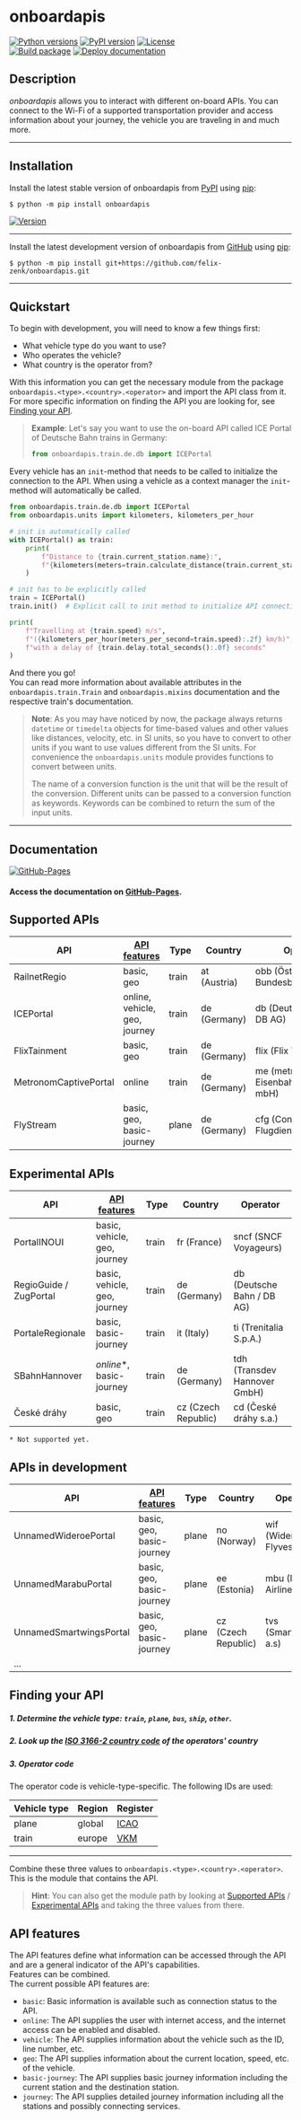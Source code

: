 onboardapis
===

[![Python versions](https://img.shields.io/pypi/pyversions/onboardapis)](https://pypi.org/project/onboardapis)
[![PyPI version](https://badge.fury.io/py/onboardapis.svg)](https://pypi.org/project/onboardapis)
[![License](https://img.shields.io/github/license/felix-zenk/onboardapis)](https://github.com/felix-zenk/onboardapis/blob/main/LICENSE)  
[![Build package](https://github.com/felix-zenk/onboardapis/actions/workflows/build.yml/badge.svg)](https://github.com/felix-zenk/onboardapis/actions/workflows/build.yml)
[![Deploy documentation](https://github.com/felix-zenk/onboardapis/actions/workflows/docs.yml/badge.svg)](https://github.com/felix-zenk/onboardapis/actions/workflows/docs.yml)

## Description

*onboardapis* allows you to interact with different on-board APIs.
You can connect to the Wi-Fi of a supported transportation provider
and access information about your journey, the vehicle you are traveling in and much more.

---

## Installation

Install the latest stable version of onboardapis
from [PyPI](https://pypi.org/project/onboardapis)
using [pip](https://pip.pypa.io/en/stable/installation/):

```shell
$ python -m pip install onboardapis
```

[![Version](https://img.shields.io/pypi/v/onboardapis?label=%20)](https://pypi.org/project/onboardapis)

---

Install the latest development version of onboardapis
from [GitHub](https://github.com/felix-zenk/onboardapis)
using [pip](https://pip.pypa.io/en/stable/installation/):

```shell
$ python -m pip install git+https://github.com/felix-zenk/onboardapis.git
```

---

## Quickstart

To begin with development, you will need to know a few things first:

* What vehicle type do you want to use?
* Who operates the vehicle?
* What country is the operator from?

With this information you can get the necessary module from the package 
``onboardapis.<type>.<country>.<operator>`` and import the API class from it.
For more specific information on finding the API you are looking for,
see [Finding your API](#finding-your-api).

> **Example**: Let's say you want to use the on-board API called ICE Portal of Deutsche Bahn trains in Germany:
> ```python
> from onboardapis.train.de.db import ICEPortal
> ```

Every vehicle has an ``init``-method that needs to be called to initialize the connection to the API.
When using a vehicle as a context manager the ``init``-method will automatically be called.

```python
from onboardapis.train.de.db import ICEPortal
from onboardapis.units import kilometers, kilometers_per_hour

# init is automatically called
with ICEPortal() as train:
    print(
        f"Distance to {train.current_station.name}:",
        f"{kilometers(meters=train.calculate_distance(train.current_station)):.1f} km"
    )

# init has to be explicitly called
train = ICEPortal()
train.init()  # Explicit call to init method to initialize API connection

print(
    f"Travelling at {train.speed} m/s",
    f"({kilometers_per_hour(meters_per_second=train.speed):.2f} km/h)",
    f"with a delay of {train.delay.total_seconds():.0f} seconds"
)
```

And there you go!  
You can read more information about available attributes in the ``onboardapis.train.Train`` and ``onboardapis.mixins`` documentation
and the respective train's documentation.

> **Note**: As you may have noticed by now, the package always returns `datetime` or `timedelta` objects for time-based values
> and other values like distances, velocity, etc. in SI units,
> so you have to convert to other units if you want to use values different from the SI units.
> For convenience the ``onboardapis.units`` module provides functions to convert between units.
>
> The name of a conversion function is the unit that will be the result of the conversion.
> Different units can be passed to a conversion function as keywords.
> Keywords can be combined to return the sum of the input units.

---

## Documentation
[![GitHub-Pages](https://github.com/felix-zenk/onboardapis/actions/workflows/docs.yml/badge.svg)](https://felix-zenk.github.io/onboardapis/)

#### Access the documentation on [GitHub-Pages](https://felix-zenk.github.io/onboardapis/).


## Supported APIs

| API                   | [API features](#api-features) | Type  | Country      | Operator                                |
|-----------------------|-------------------------------|-------|--------------|-----------------------------------------|
| RailnetRegio          | basic, geo                    | train | at (Austria) | obb (Österreichische Bundesbahnen)      |
| ICEPortal             | online, vehicle, geo, journey | train | de (Germany) | db (Deutsche Bahn / DB AG)              |
| FlixTainment          | basic, geo                    | train | de (Germany) | flix (Flix Train GmbH)                  |
| MetronomCaptivePortal | online                        | train | de (Germany) | me (metronom Eisenbahngesellschaft mbH) |
| FlyStream             | basic, geo, basic-journey     | plane | de (Germany) | cfg (Condor Flugdienst GmbH)            |

## Experimental APIs

| API                     | [API features](#api-features) | Type  | Country             | Operator                     |
|-------------------------|-------------------------------|-------|---------------------|------------------------------|
| PortalINOUI             | basic, vehicle, geo, journey  | train | fr (France)         | sncf (SNCF Voyageurs)        |
| RegioGuide / ZugPortal  | basic, vehicle, geo, journey  | train | de (Germany)        | db (Deutsche Bahn / DB AG)   |
| PortaleRegionale        | basic, basic-journey          | train | it (Italy)          | ti (Trenitalia S.p.A.)       |
| SBahnHannover           | *online*\*, basic-journey     | train | de (Germany)        | tdh (Transdev Hannover GmbH) |
| České dráhy             | basic, geo                    | train | cz (Czech Republic) | cd (České dráhy s.a.)        |

    * Not supported yet.

## APIs in development

| API                     | [API features](#api-features) | Type  | Country             | Operator                     |
|-------------------------|-------------------------------|-------|---------------------|------------------------------|
| UnnamedWideroePortal    | basic, geo, basic-journey     | plane | no (Norway)         | wif (Widerøe's Flyveselskap) |
| UnnamedMarabuPortal     | basic, geo, basic-journey     | plane | ee (Estonia)        | mbu (Marabu Airlines OÜ)     |
| UnnamedSmartwingsPortal | basic, geo, basic-journey     | plane | cz (Czech Republic) | tvs (Smartwings a.s)         |
| ...                     |                               |       |                     |                              |

## Finding your API

##### 1. Determine the vehicle type: ``train``, ``plane``, ``bus``, ``ship``, ``other``.
##### 2. Look up the [ISO 3166-2 country code](https://en.wikipedia.org/wiki/ISO_3166-2#Current_codes) of the operators' country
##### 3. Operator code

The operator code is vehicle-type-specific. The following IDs are used:

| Vehicle type | Region | Register                                                    |
|--------------|--------|-------------------------------------------------------------|
| plane        | global | [ICAO](https://en.wikipedia.org/wiki/List_of_airline_codes) |
| train        | europe | [VKM](https://www.era.europa.eu/domains/registers/vkm_en)   |

---

Combine these three values to `onboardapis.<type>.<country>.<operator>`.
This is the module that contains the API.

> **Hint**: You can also get the module path by looking at [Supported APIs](#supported-apis)
> / [Experimental APIs](#experimental-apis) and taking the three values from there.

## API features

The API features define what information can be accessed through the API
and are a general indicator of the API's capabilities.  
Features can be combined.  
The current possible API features are:
- ``basic``: Basic information is available such as connection status to the API.
- ``online``: The API supplies the user with internet access, and the internet access can be enabled and disabled.
- ``vehicle``: The API supplies information about the vehicle such as the ID, line number, etc.
- ``geo``: The API supplies information about the current location, speed, etc. of the vehicle.
- ``basic-journey``: The API supplies basic journey information including the current station and the destination station.
- ``journey``: The API supplies detailed journey information including all the stations and possibly connecting services.
